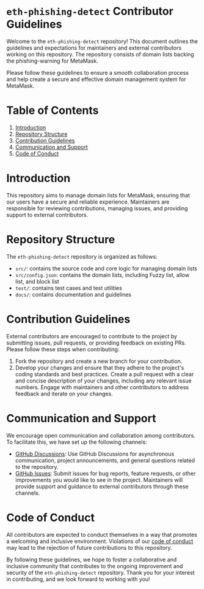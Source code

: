 # `eth-phishing-detect` Contributor Guidelines

Welcome to the `eth-phishing-detect` repository! This document outlines the guidelines and expectations for maintainers and external contributors working on this repository. The repository consists of domain lists backing the phishing-warning for MetaMask.

Please follow these guidelines to ensure a smooth collaboration process and help create a secure and effective domain management system for MetaMask.

# Table of Contents

1. [Introduction](#introduction)
2. [Repository Structure](#repository-structure)
3. [Contribution Guidelines](#contribution-guidelines)
4. [Communication and Support](#communication-and-support)
5. [Code of Conduct](#code-of-conduct)

# Introduction

This repository aims to manage domain lists for MetaMask, ensuring that our users have a secure and reliable experience. Maintainers are responsible for reviewing contributions, managing issues, and providing support to external contributors.

# Repository Structure

The `eth-phishing-detect` repository is organized as follows:

- `src/`: contains the source code and core logic for managing domain lists
- `src/config.json`: contains the domain lists, including Fuzzy list, allow list, and block list
- `test/`: contains test cases and test utilities
- `docs/`: contains documentation and guidelines

# Contribution Guidelines

External contributors are encouraged to contribute to the project by submitting issues, pull requests, or providing feedback on existing PRs. Please follow these steps when contributing:

1. Fork the repository and create a new branch for your contribution.
2. Develop your changes and ensure that they adhere to the project's coding standards and best practices.
Create a pull request with a clear and concise description of your changes, including any relevant issue numbers.
Engage with maintainers and other contributors to address feedback and iterate on your changes.

# Communication and Support

We encourage open communication and collaboration among contributors. To facilitate this, we have set up the following channels:

- [GitHub Discussions](https://github.com/MetaMask/eth-phishing-detect/discussions): Use GitHub Discussions for asynchronous communication, project announcements, and general questions related to the repository.
- [GitHub Issues](https://github.com/MetaMask/eth-phishing-detect/issues): Submit issues for bug reports, feature requests, or other improvements you would like to see in the project.
Maintainers will provide support and guidance to external contributors through these channels.

# Code of Conduct

All contributors are expected to conduct themselves in a way that promotes a welcoming and inclusive environment. Violations of our [code of conduct](https://github.com/MetaMask/.github/blob/main/CODE_OF_CONDUCT.md) may lead to the rejection of future contributions to this repository.

By following these guidelines, we hope to foster a collaborative and inclusive community that contributes to the ongoing improvement and security of the `eth-phishing-detect` repository. Thank you for your interest in contributing, and we look forward to working with you!
